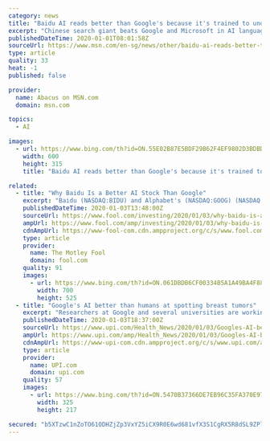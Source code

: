 ```yaml
---
category: news
title: "Baidu AI reads better than Google's because it's trained to understand Chinese"
excerpt: "Chinese search giant beats Google and Microsoft in AI language competition Chinese search giant Baidu has beaten Microsoft and Google in an ongoing natural language processing competition, thanks to the linguistic differences between Chinese and English."
publishedDateTime: 2020-01-01T08:01:58Z
sourceUrl: https://www.msn.com/en-sg/news/other/baidu-ai-reads-better-than-googles-because-its-trained-to-understand-chinese/ar-BBYvVx6
type: article
quality: 33
heat: -1
published: false

provider:
  name: Abacus on MSN.com
  domain: msn.com

topics:
  - AI

images:
  - url: https://www.bing.com/th?id=ON.55E02B87E5BDF29B62F4EF9802D3BDBD
    width: 600
    height: 315
    title: "Baidu AI reads better than Google's because it's trained to understand Chinese"

related:
  - title: "Why Baidu Is a Better AI Stock Than Google"
    excerpt: "Baidu (NASDAQ:BIDU) and Alphabet's (NASDAQ:GOOG) (NASDAQ:GOOGL) Google both develop artificial intelligence technologies like machine learning, deep learning, and neural networks. Both companies use those AI technologies to crunch data from their similar ecosystems, which include market-leading search engines, cloud services, streaming media ..."
    publishedDateTime: 2020-01-03T13:48:00Z
    sourceUrl: https://www.fool.com/investing/2020/01/03/why-baidu-is-a-better-ai-stock-than-google.aspx
    ampUrl: https://www.fool.com/amp/investing/2020/01/03/why-baidu-is-a-better-ai-stock-than-google.aspx
    cdnAmpUrl: https://www-fool-com.cdn.ampproject.org/c/s/www.fool.com/amp/investing/2020/01/03/why-baidu-is-a-better-ai-stock-than-google.aspx
    type: article
    provider:
      name: The Motley Fool
      domain: fool.com
    quality: 91
    images:
      - url: https://www.bing.com/th?id=ON.061DBDB6CF00334B5A1A49BA4F889845
        width: 700
        height: 525
  - title: "Google's AI better than humans at spotting breast tumors"
    excerpt: "Researchers at Google and several universities are working on an artificial intelligence, or AI, model aimed at improving the accuracy of mammography screening. In the Jan. 1 issue of Nature, they describe the initial results: Computers, it seems, can beat radiologists both in detecting breast tumors and avoiding false alarms. Compared with ..."
    publishedDateTime: 2020-01-03T18:37:00Z
    sourceUrl: https://www.upi.com/Health_News/2020/01/03/Googles-AI-better-than-humans-at-spotting-breast-tumors/1451578072291/
    ampUrl: https://www.upi.com/amp/Health_News/2020/01/03/Googles-AI-better-than-humans-at-spotting-breast-tumors/1451578072291/
    cdnAmpUrl: https://www-upi-com.cdn.ampproject.org/c/s/www.upi.com/amp/Health_News/2020/01/03/Googles-AI-better-than-humans-at-spotting-breast-tumors/1451578072291/
    type: article
    provider:
      name: UPI.com
      domain: upi.com
    quality: 57
    images:
      - url: https://www.bing.com/th?id=ON.5470B37366DE7EB96C35FA370E97BDB8
        width: 325
        height: 217

secured: "b5XTzwC1nZoTO61ODHZjZp3VxYZ5iCX9R0E6wd681vfX3S1CgRX5R8dSL9ZPlJ+LHfXRVIDvbO5A9VhzV+aOsvRzu+uXEIG755WfzYmfAPcPbzX1kRdQHDVY+51RqlkH8LCStsksgWM4b5H8qc0tHd72UUrmf1tNR4it/KR6SkwIiAjQ9e9vrOm8K0Lg1cugDFBtPBo3OX1RPHSJKbp/s9hCJjNYpi3ItZ8CYTXWYJMXeWPSFk+fMAmo4w69Ztgse71TAS7xo3WTKhWiKa+SXA==;64tC3lmrL0BcGvqtzwIgDA=="
---
```


